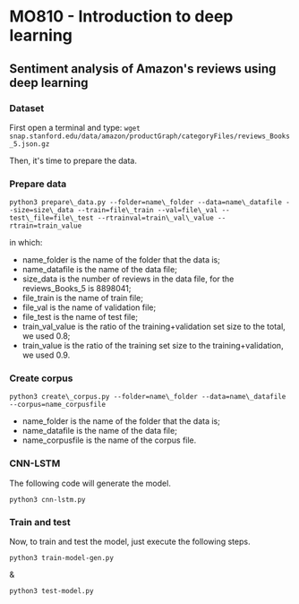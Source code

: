 # MO810 - Introduction to deep learning

## Sentiment analysis of Amazon's reviews using deep learning

### Dataset

First open a terminal and type:
```wget snap.stanford.edu/data/amazon/productGraph/categoryFiles/reviews_Books_5.json.gz```

Then, it's time to prepare the data.

### Prepare data

```python3 prepare\_data.py --folder=name\_folder --data=name\_datafile --size=size\_data --train=file\_train --val=file\_val --test\_file=file\_test --rtrainval=train\_val\_value --rtrain=train_value```

in which: 
- name_folder is the name of the folder that the data is;
- name_datafile is the name of the data file;
- size\_data is the number of reviews in the data file, for the reviews\_Books_5 is 8898041;
- file_train is the name of train file;
- file_val is the name of validation file;
- file_test is the name of test file;
- train\_val_value is the ratio of the training+validation set size to the total, we used 0.8;
- train_value is the ratio of the training set size to the training+validation, we used 0.9.

### Create corpus

```python3 create\_corpus.py --folder=name\_folder --data=name\_datafile --corpus=name_corpusfile```

- name_folder is the name of the folder that the data is;
- name_datafile is the name of the data file;
- name_corpusfile is the name of the corpus file.

### CNN-LSTM

The following code will generate the model.

```python3 cnn-lstm.py```

### Train and test

Now, to train and test the model, just execute the following steps.

```python3 train-model-gen.py```

&

```python3 test-model.py```



